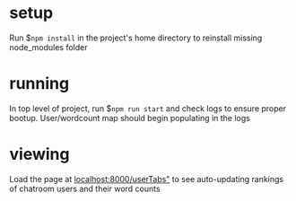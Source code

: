 # setup
Run $`npm install` in the project's home directory to reinstall missing node_modules folder

# running
In top level of project, run $`npm run start` and check logs to ensure proper bootup. User/wordcount map should begin populating in the logs

# viewing
Load the page at [localhost:8000/userTabs"](localhost:8000/userTabs) to see auto-updating rankings of chatroom users and their word counts
